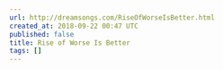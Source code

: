 ```yaml
---
url: http://dreamsongs.com/RiseOfWorseIsBetter.html
created_at: 2018-09-22 00:47 UTC
published: false
title: Rise of Worse Is Better
tags: []
---
```



